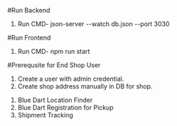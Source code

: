 #Run Backend
1. Run CMD- json-server --watch db.json --port 3030

#Run Frontend
1. Run CMD- npm run start

#Prerequsite for End Shop User
1. Create a user with admin credential.
2. Create shop address manually in DB for shop. 

<!-- DHL Services Used-->
1. Blue Dart Location Finder
2. Blue Dart Registration for Pickup
3. Shipment Tracking 